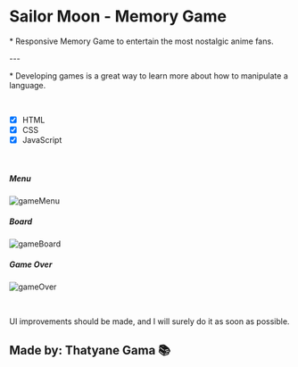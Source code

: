 <h1>Sailor Moon - Memory Game</h1>

<p>* Responsive Memory Game to entertain the most nostalgic anime fans.</p>
<p>---</p>
<p>* Developing games is a great way to learn more about how to manipulate a language.</p>
<br/>

- [x]  HTML <br/>
- [x] CSS <br/>
- [x]  JavaScript <br/>

<br/>

<h5>Menu</h5>

![gameMenu](https://user-images.githubusercontent.com/90471309/136828890-773ff0f4-4f02-4f94-9f70-820206bca5e2.jpg)


<h5>Board</h5>

![gameBoard](https://user-images.githubusercontent.com/90471309/136828899-e14480ad-9289-4b6c-9645-7e70f9e90465.jpg)


<h5>Game Over</h5>

![gameOver](https://user-images.githubusercontent.com/90471309/136828880-c76fa369-ccfc-4547-a978-40088f7e80a7.jpg)

<br/>
<p>UI improvements should be made, and I will surely do it as soon as possible.</p>


<h2>Made by: Thatyane Gama &#128218</h2>
